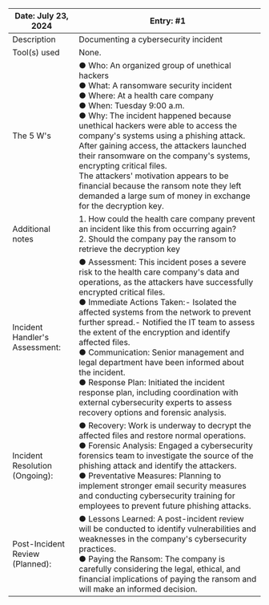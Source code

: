 | Date: July 23, 2024 | Entry: #1 |
| ------------------- | --------- | 
| Description  | Documenting a cybersecurity incident  | 
| Tool(s) used | None. |
| The 5 W's  | ●	Who: An organized group of unethical hackers </br> ●	What: A ransomware security incident </br> ●	Where: At a health care company </br>●	When: Tuesday 9:00 a.m. </br> ●	Why: The incident happened because unethical hackers were able to access the company's systems using a phishing attack. After gaining access, the attackers launched their ransomware on the company's systems, encrypting critical files. </br> The attackers' motivation appears to be financial because the ransom note they left demanded a large sum of money in exchange for the decryption key.</br> |
| Additional notes | 1.	How could the health care company prevent an incident like this from occurring again? </br> 2.	Should the company pay the ransom to retrieve the decryption key |
| Incident Handler's Assessment: | ● Assessment: This incident poses a severe risk to the health care company's data and operations, as the attackers have successfully encrypted critical files.</br> ● Immediate Actions Taken:- Isolated the affected systems from the network to prevent further spread.- Notified the IT team to assess the extent of the encryption and identify affected files.</br> ● Communication: Senior management and legal department have been informed about the incident.</br> ● Response Plan: Initiated the incident response plan, including coordination with external cybersecurity experts to assess recovery options and forensic analysis. |
| Incident Resolution (Ongoing): |● Recovery: Work is underway to decrypt the affected files and restore normal operations. </br> ● Forensic Analysis: Engaged a cybersecurity forensics team to investigate the source of the phishing attack and identify the attackers.</br> ● Preventative Measures: Planning to implement stronger email security measures and conducting cybersecurity training for employees to prevent future phishing attacks. |
| Post-Incident Review (Planned): | ● Lessons Learned: A post-incident review will be conducted to identify vulnerabilities and weaknesses in the company's cybersecurity practices.</br> ● Paying the Ransom: The company is carefully considering the legal, ethical, and financial implications of paying the ransom and will make an informed decision. | 
